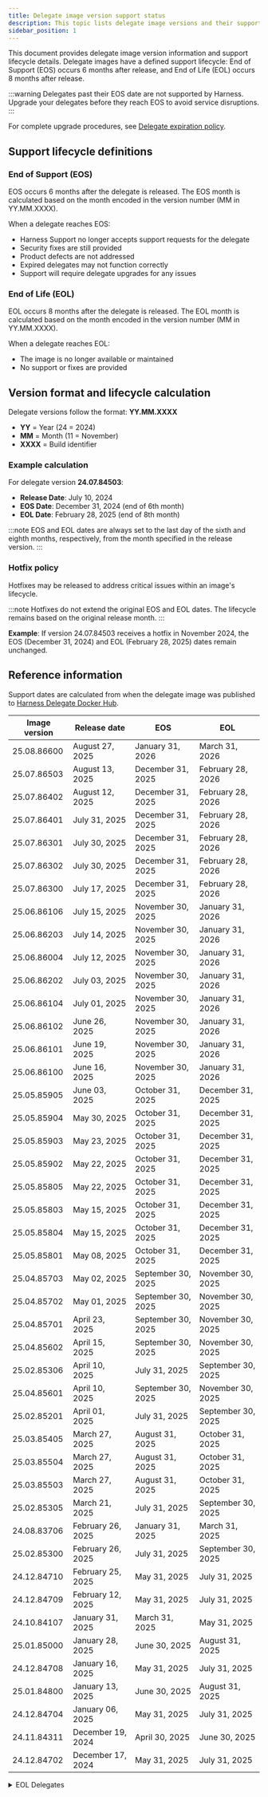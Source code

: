 ```yaml
---
title: Delegate image version support status
description: This topic lists delegate image versions and their support status.
sidebar_position: 1
---
```


This document provides delegate image version information and support lifecycle details. Delegate images have a defined support lifecycle: End of Support (EOS) occurs 6 months after release, and End of Life (EOL) occurs 8 months after release.

:::warning
Delegates past their EOS date are not supported by Harness. Upgrade your delegates before they reach EOS to avoid service disruptions.
:::

For complete upgrade procedures, see [Delegate expiration policy](/docs/platform/delegates/install-delegates/delegate-upgrades-and-expiration#delegate-expiration-policy).

## Support lifecycle definitions

### End of Support (EOS)

EOS occurs 6 months after the delegate is released. The EOS month is calculated based on the month encoded in the version number (MM in YY.MM.XXXX).

When a delegate reaches EOS:

- Harness Support no longer accepts support requests for the delegate
- Security fixes are still provided
- Product defects are not addressed
- Expired delegates may not function correctly
- Support will require delegate upgrades for any issues

### End of Life (EOL)

EOL occurs 8 months after the delegate is released. The EOL month is calculated based on the month encoded in the version number (MM in YY.MM.XXXX).

When a delegate reaches EOL:

- The image is no longer available or maintained
- No support or fixes are provided

## Version format and lifecycle calculation

Delegate versions follow the format: **YY.MM.XXXX**

- **YY** = Year (24 = 2024)
- **MM** = Month (11 = November) 
- **XXXX** = Build identifier

### Example calculation

For delegate version **24.07.84503**:

- **Release Date**: July 10, 2024
- **EOS Date**: December 31, 2024 (end of 6th month)
- **EOL Date**: February 28, 2025 (end of 8th month)

:::note
EOS and EOL dates are always set to the last day of the sixth and eighth months, respectively, from the month specified in the release version.
::: 

### Hotfix policy

Hotfixes may be released to address critical issues within an image's lifecycle.

:::note
Hotfixes do not extend the original EOS and EOL dates. The lifecycle remains based on the original release month.
:::

**Example**: If version 24.07.84503 receives a hotfix in November 2024, the EOS (December 31, 2024) and EOL (February 28, 2025) dates remain unchanged.

## Reference information

Support dates are calculated from when the delegate image was published to [Harness Delegate Docker Hub](https://hub.docker.com/r/harness/delegate/tags).

| Image version | Release date      | EOS              | EOL              |
|---------------|-------------------|------------------|------------------|
| 25.08.86600   | August 27, 2025   | January 31, 2026 | March 31, 2026   |
| 25.07.86503   | August 13, 2025   | December 31, 2025| February 28, 2026|
| 25.07.86402   | August 12, 2025   | December 31, 2025| February 28, 2026|
| 25.07.86401   | July 31, 2025     | December 31, 2025| February 28, 2026|
| 25.07.86301   | July 30, 2025     | December 31, 2025| February 28, 2026|
| 25.07.86302   | July 30, 2025     | December 31, 2025| February 28, 2026|
| 25.07.86300   | July 17, 2025     | December 31, 2025| February 28, 2026|
| 25.06.86106   | July 15, 2025     | November 30, 2025| January 31, 2026 |
| 25.06.86203   | July 14, 2025     | November 30, 2025| January 31, 2026 |
| 25.06.86004   | July 12, 2025     | November 30, 2025| January 31, 2026 |
| 25.06.86202   | July 03, 2025     | November 30, 2025| January 31, 2026 |
| 25.06.86104   | July 01, 2025     | November 30, 2025| January 31, 2026 |
| 25.06.86102   | June 26, 2025     | November 30, 2025| January 31, 2026 |
| 25.06.86101   | June 19, 2025     | November 30, 2025| January 31, 2026 |
| 25.06.86100   | June 16, 2025     | November 30, 2025| January 31, 2026 |
| 25.05.85905   | June 03, 2025     | October 31, 2025 | December 31, 2025|
| 25.05.85904   | May 30, 2025      | October 31, 2025 | December 31, 2025|
| 25.05.85903   | May 23, 2025      | October 31, 2025 | December 31, 2025|
| 25.05.85902   | May 22, 2025      | October 31, 2025 | December 31, 2025|
| 25.05.85805   | May 22, 2025      | October 31, 2025 | December 31, 2025|
| 25.05.85803   | May 15, 2025      | October 31, 2025 | December 31, 2025|
| 25.05.85804   | May 15, 2025      | October 31, 2025 | December 31, 2025|
| 25.05.85801   | May 08, 2025      | October 31, 2025 | December 31, 2025|
| 25.04.85703   | May 02, 2025      | September 30, 2025| November 30, 2025|
| 25.04.85702   | May 01, 2025      | September 30, 2025| November 30, 2025|
| 25.04.85701   | April 23, 2025    | September 30, 2025| November 30, 2025|
| 25.04.85602   | April 15, 2025    | September 30, 2025| November 30, 2025|
| 25.02.85306   | April 10, 2025    | July 31, 2025    | September 30, 2025|
| 25.04.85601   | April 10, 2025    | September 30, 2025| November 30, 2025|
| 25.02.85201   | April 01, 2025    | July 31, 2025    | September 30, 2025|
| 25.03.85405   | March 27, 2025    | August 31, 2025  | October 31, 2025 |
| 25.03.85504   | March 27, 2025    | August 31, 2025  | October 31, 2025 |
| 25.03.85503   | March 27, 2025    | August 31, 2025  | October 31, 2025 |
| 25.02.85305   | March 21, 2025    | July 31, 2025    | September 30, 2025|
| 24.08.83706   | February 26, 2025 | January 31, 2025 | March 31, 2025   |
| 25.02.85300   | February 26, 2025 | July 31, 2025    | September 30, 2025|
| 24.12.84710   | February 25, 2025 | May 31, 2025     | July 31, 2025    |
| 24.12.84709   | February 12, 2025 | May 31, 2025     | July 31, 2025    |
| 24.10.84107   | January 31, 2025  | March 31, 2025   | May 31, 2025     |
| 25.01.85000   | January 28, 2025  | June 30, 2025    | August 31, 2025  |
| 24.12.84708   | January 16, 2025  | May 31, 2025     | July 31, 2025    |
| 25.01.84800   | January 13, 2025  | June 30, 2025    | August 31, 2025  |
| 24.12.84704   | January 06, 2025  | May 31, 2025     | July 31, 2025    |
| 24.11.84311   | December 19, 2024 | April 30, 2025   | June 30, 2025    |
| 24.12.84702   | December 17, 2024 | May 31, 2025     | July 31, 2025    |

<details>
    <summary>EOL Delegates</summary>
    | Image version         | Release date       | EOS              | EOL              |
    |-----------------------|--------------------|------------------|------------------|
    | 24.11.84503           | December 09, 2024  | April 30, 2025   | June 30, 2025    |
    | 24.11.84310           | December 05, 2024  | April 30, 2025   | June 30, 2025    |
    | 24.11.84502           | December 05, 2024  | April 30, 2025   | June 30, 2025    |
    | 24.10.84106           | December 04, 2024  | March 31, 2025   | May 31, 2025     |
    | 24.11.84501           | December 04, 2024  | April 30, 2025   | June 30, 2025    |
    | 24.07.83407           | December 04, 2024  | December 31, 2024| February 28, 2025|
    | 24.11.84500           | November 29, 2024  | April 30, 2025   | June 30, 2025    |
    | 24.11.84309           | November 28, 2024  | April 30, 2025   | June 30, 2025    |
    | 24.11.84308           | November 23, 2024  | April 30, 2025   | June 30, 2025    |
    | 24.11.84307           | November 21, 2024  | April 30, 2025   | June 30, 2025    |
    | 24.11.84306           | November 19, 2024  | April 30, 2025   | June 30, 2025    |
    | 24.10.84205-ubi9-beta | November 18, 2024  | March 31, 2025   | May 31, 2025     |
    | 24.10.84204           | November 18, 2024  | March 31, 2025   | May 31, 2025     |
    | 24.10.84200           | November 04, 2024  | March 31, 2025   | May 31, 2025     |
    | 24.10.84105           | November 01, 2024  | March 31, 2025   | May 31, 2025     |
    | 24.10.84104           | October 21, 2024   | March 31, 2025   | May 31, 2025     |
    | 24.09.83909           | October 11, 2024   | February 28, 2025| April 30, 2025   |
    | 24.09.83906           | October 02, 2024   | February 28, 2025| April 30, 2025   |
    | 24.09.83905           | September 30, 2024 | February 28, 2025| April 30, 2025   |
    | 24.08.83803           | September 20, 2024 | January 31, 2025 | March 31, 2025   |
    | 24.08.83804           | September 20, 2024 | January 31, 2025 | March 31, 2025   |
    | 24.09.83900           | September 20, 2024 | February 28, 2025| April 30, 2025   |
    | 24.08.83802           | September 03, 2024 | January 31, 2025 | March 31, 2025   |
    | 24.08.83705           | August 31, 2024    | January 31, 2025 | March 31, 2025   |
    | 24.07.83611           | August 31, 2024    | December 31, 2024| February 28, 2025|
    | 24.08.83704           | August 29, 2024    | January 31, 2025 | March 31, 2025   |
    | 24.08.83702           | August 22, 2024    | January 31, 2025 | March 31, 2025   |
    | 24.08.83307           | August 20, 2024    | January 31, 2025 | March 31, 2025   |
    | 24.07.83609           | August 20, 2024    | December 31, 2024| February 28, 2025|
    | 24.07.83608           | August 14, 2024    | December 31, 2024| February 28, 2025|
    | 24.07.83607           | August 13, 2024    | December 31, 2024| February 28, 2025|
    | 24.08.83306           | August 13, 2024    | January 31, 2025 | March 31, 2025   |
    | 24.07.83406           | August 13, 2024    | December 31, 2024| February 28, 2025|
    | 24.07.83606           | August 07, 2024    | December 31, 2024| February 28, 2025|
    | 24.08.83405           | August 05, 2024    | January 31, 2025 | March 31, 2025   |
    | 24.07.83605           | July 24, 2024      | December 31, 2024| February 28, 2025|
    | 24.07.83503           | July 17, 2024      | December 31, 2024| February 28, 2025|
    | 24.07.82906           | July 17, 2024      | December 31, 2024| February 28, 2025|
    | 24.07.83404           | July 10, 2024      | December 31, 2024| February 28, 2025|
    | 24.07.83205           | July 9, 2024       | December 31, 2024| February 28, 2025|
    | 24.07.82905           | July 1, 2024       | December 31, 2024| February 28, 2025|
    | 24.06.83304           | June 24, 2024      | November 30, 2024| January 31, 2025 |
    | 24.06.83204           | June 20, 2024      | November 30, 2024| January 31, 2025 |
    | 24.06.83004           | June 7, 2024       | November 30, 2024| January 31, 2025 |
    | 24.06.83003           | June 3, 2024       | November 30, 2024| January 31, 2025 |
    | 24.05.82711           | May 30, 2024       | October 31, 2024 | December 31, 2024|
    | 24.05.82904           | May 21, 2024       | October 31, 2024 | December 31, 2024|
    | 24.05.83001           | May 21, 2024       | October 31, 2024 | December 31, 2024|
    | 24.05.82205           | May 20, 2024       | October 31, 2024 | December 31, 2024|
    | 24.05.82903           | May 16, 2024       | October 31, 2024 | December 31, 2024|
    | 24.05.82902           | May 10, 2024       | October 31, 2024 | December 31, 2024|
    | 24.04.82901           | May 8, 2024        | September 30, 2024| November 30, 2024|
    | 24.04.82804           | April 24, 2024     | September 30, 2024| November 30, 2024|
    | 24.04.82709           | April 18, 2024     | September 30, 2024| November 30, 2024|
    | 24.04.82708           | April 17, 2024     | September 30, 2024| November 30, 2024|
    | 24.04.82707           | April 15, 2024     | September 30, 2024| November 30, 2024|
    | 24.04.82603           | April 4, 2024      | September 30, 2024| November 30, 2024|
    | 24.03.82601           | March 28, 2024     | August 31, 2024  | October 31, 2024 |
    | 24.03.82600           | March 27, 2024     | August 31, 2024  | October 31, 2024 |
    | 24.03.82505           | March 18, 2024     | August 31, 2024  | October 31, 2024 |
    | 24.03.82502           | March 14, 2024     | August 31, 2024  | October 31, 2024 |
    | 24.03.82408           | March 8, 2024      | August 31, 2024  | October 31, 2024 |
    | 24.02.82406           | March 1, 2024      | July 31, 2024    | September 30, 2024|
    | 24.02.82404           | February 29, 2024  | July 31, 2024    | September 30, 2024|
    | 24.02.82309           | February 28, 2024  | July 31, 2024    | September 30, 2024|
    | 24.02.82402           | February 27, 2024  | July 31, 2024    | September 30, 2024|
    | 24.02.82308           | February 21, 2024  | July 31, 2024    | September 30, 2024|
    | 24.02.82306           | February 15, 2024  | July 31, 2024    | September 30, 2024|
    | 24.02.82305           | February 15, 2024  | July 31, 2024    | September 30, 2024|
    | 24.02.82302           | February 13, 2024  | July 31, 2024    | September 30, 2024|
    | 24.02.82304           | February 12, 2024  | July 31, 2024    | September 30, 2024|
    | 24.02.82203           | February 2, 2024   | July 31, 2024    | September 30, 2024|
    | 24.01.82202           | January 30, 2024   | June 30, 2024    | August 31, 2024  |
    | 24.01.82110           | January 29, 2024   | June 30, 2024    | August 31, 2024  |
    | 24.01.82109           | January 23, 2024   | June 30, 2024    | August 31, 2024  |
    | 24.01.82108           | January 16, 2024   | June 30, 2024    | August 31, 2024  |
    | 24.01.82006           | January 16, 2024   | June 30, 2024    | August 31, 2024  |
    | 24.01.82005           | January 15, 2024   | June 30, 2024    | August 31, 2024  |
    | 24.01.82004           | January 12, 2024   | June 30, 2024    | August 31, 2024  |
    | 24.01.82003           | January 11, 2024   | June 30, 2024    | August 31, 2024  |
    | 24.01.82002           | January 9, 2024    | June 30, 2024    | August 31, 2024  |
    | 24.01.81810           | January 8, 2024    | June 30, 2024    | August 31, 2024  |
    | 24.01.81811           | January 5, 2024    | June 30, 2024    | August 31, 2024  |
    | 23.12.82001           | January 5, 2024    | May 31, 2024     | July 31, 2024    |
    | 23.12.81809           | January 2, 2024    | May 31, 2024     | July 31, 2024    |
    | 23.12.81808           | December 26, 2023  | May 31, 2024     | July 31, 2024    |
    | 23.12.81412           | December 14, 2023  | May 31, 2024     | July 31, 2024    |
    | 23.12.81411           | December 13, 2023  | May 31, 2024     | July 31, 2024    |
    | 23.12.81806           | December 13, 2023  | May 31, 2024     | July 31, 2024    |
    | 23.12.81604           | December 13, 2023  | May 31, 2024     | July 31, 2024    |
    | 23.12.81804           | December 12, 2023  | May 31, 2024     | July 31, 2024    |
    | 23.12.81210           | December 5, 2023   | May 31, 2024     | July 31, 2024    |
    | 23.11.81602           | November 29, 2023  | April 30, 2024   | June 30, 2024    |
    | 23.11.81601           | November 29, 2023  | April 30, 2024   | June 30, 2024    |
    | 23.11.81408           | November 22, 2023  | April 30, 2024   | June 30, 2024    |
    | 23.11.81406           | November 20, 2023  | April 30, 2024   | June 30, 2024    |
</details>

